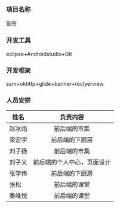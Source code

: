### 项目名称 
  饭签
### 开发工具
  eclipse+Androidstudio+Git
### 开发框架
  ssm+okhttp+glide+banner+reclyerview
### 人员安排
姓名|负责内容
--|:--:
赵冰雨|前后端的市集
梁宏宇|前后端的下厨房
刘子扬|前后端的市集
刘子义|前后端的个人中心，页面设计
张学伟|前后端的下厨房
张松|前后端的课堂
秦峰悦|前后端的课堂










